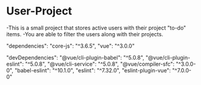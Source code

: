 # User-Project

-This is a small project that stores active users with their project "to-do" items. 
-You are able to filter the users along with their projects.

  "dependencies": 
    "core-js": "^3.6.5",
    "vue": "^3.0.0"
  
  "devDependencies": 
    "@vue/cli-plugin-babel": "^5.0.8",
    "@vue/cli-plugin-eslint": "^5.0.8",
    "@vue/cli-service": "^5.0.8",
    "@vue/compiler-sfc": "^3.0.0-0",
    "babel-eslint": "^10.1.0",
    "eslint": "^7.32.0",
    "eslint-plugin-vue": "^7.0.0-0"
